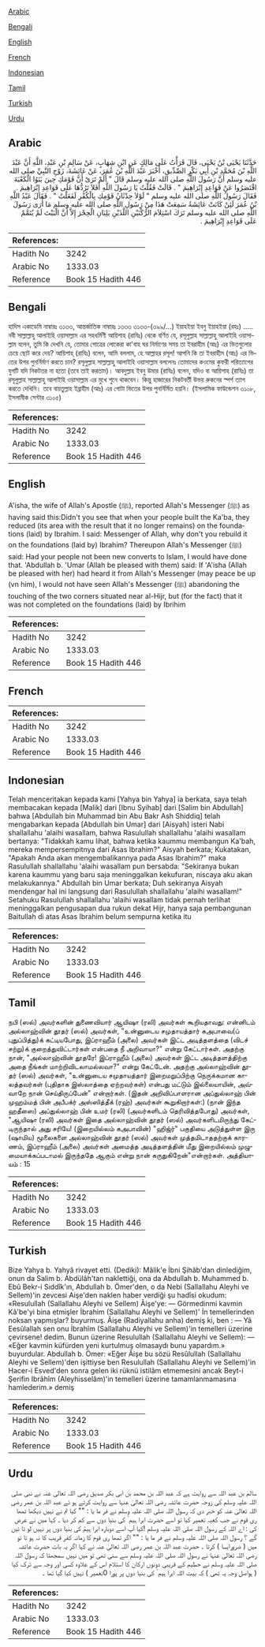 [Arabic](#arabic)

[Bengali](#bengali)

[English](#english)

[French](#french)

[Indonesian](#indonesian)

[Tamil](#tamil)

[Turkish](#turkish)

[Urdu](#urdu)

## Arabic


<div dir="rtl" lang="ar" style={{fontSize:'larger',backgroundColor:'#f8f9fa',padding:20}}>
حَدَّثَنَا يَحْيَى بْنُ يَحْيَى، قَالَ قَرَأْتُ عَلَى مَالِكٍ عَنِ ابْنِ شِهَابٍ، عَنْ سَالِمِ بْنِ عَبْدِ، اللَّهِ أَنَّ عَبْدَ اللَّهِ بْنَ مُحَمَّدِ بْنِ أَبِي بَكْرٍ الصِّدِّيقِ، أَخْبَرَ عَبْدَ اللَّهِ بْنَ عُمَرَ، عَنْ عَائِشَةَ، زَوْجِ النَّبِيِّ صلى الله عليه وسلم أَنَّ رَسُولَ اللَّهِ صلى الله عليه وسلم قَالَ ‏"‏ أَلَمْ تَرَىْ أَنَّ قَوْمَكِ حِينَ بَنَوُا الْكَعْبَةَ اقْتَصَرُوا عَنْ قَوَاعِدِ إِبْرَاهِيمَ ‏"‏ ‏.‏ قَالَتْ فَقُلْتُ يَا رَسُولَ اللَّهِ أَفَلاَ تَرُدُّهَا عَلَى قَوَاعِدِ إِبْرَاهِيمَ ‏.‏ فَقَالَ رَسُولُ اللَّهِ صلى الله عليه وسلم ‏"‏ لَوْلاَ حِدْثَانُ قَوْمِكِ بِالْكُفْرِ لَفَعَلْتُ ‏"‏ ‏.‏ فَقَالَ عَبْدُ اللَّهِ بْنُ عُمَرَ لَئِنْ كَانَتْ عَائِشَةُ سَمِعَتْ هَذَا مِنْ رَسُولِ اللَّهِ صلى الله عليه وسلم مَا أُرَى رَسُولَ اللَّهِ صلى الله عليه وسلم تَرَكَ اسْتِلاَمَ الرُّكْنَيْنِ اللَّذَيْنِ يَلِيَانِ الْحِجْرَ إِلاَّ أَنَّ الْبَيْتَ لَمْ يُتَمَّمْ عَلَى قَوَاعِدِ إِبْرَاهِيمَ ‏.‏
</div>
<div style={{backgroundColor:'#f8f9fa',padding:20, marginBottom: 10}}><table> <thead> <tr> <th>References:</th> <th></th> </tr> </thead> <tbody><tr><td>Hadith No</td><td>3242</td></tr><tr><td>Arabic No</td><td>1333.03</td></tr><tr><td>Reference</td><td>Book 15 Hadith 446</td></tr></tbody></table></div>

## Bengali


<div dir="ltr" lang="bn" style={{fontSize:'larger',backgroundColor:'#f8f9fa',padding:20}}>
হাদিস একাডেমি নাম্বারঃ ৩১৩৩, আন্তর্জাতিক নাম্বারঃ ১৩৩৩ ৩১৩৩-(৩৯৯/...) ইয়াহইয়া ইবনু ইয়াহইয়া (রহঃ) ..... নবী সাল্লাল্লাহু আলাইহি ওয়াসাল্লাম এর সহধর্মিণী আয়িশাহ (রাযিঃ) থেকে বর্ণিত যে, রসূলুল্লাহ সাল্লাল্লাহু আলাইহি ওয়াসাল্লাম বলেন, তুমি কি দেখনি যে, তোমার গোত্রের লোকেরা কা'বাহ ঘর নির্মাণের সময় তা ইবরাহীম (আঃ) এর ভিতগুলোর চেয়ে ছোট করে দেয়? আয়িশাহ্ (রাযিঃ) বলেন, আমি বললাম, হে আল্লাহর রসূল! আপনি কি তা ইবরাহীম (আঃ) এর ভিতের উপর পুনর্নির্মাণ করতে চান? রসূলুল্লাহ সাল্লাল্লাহু আলাইহি ওয়াসাল্লাম বললেনঃ তোমাদের কওমের কুফরী পরিত্যাগের যুগটি যদি নিকটতর না হতো (তবে তাই করতাম)। আবদুল্লাহ ইবনু উমার (রাযিঃ) বলেন, যদিও বা আয়িশাহ (রাযিঃ) তা রসূলুল্লাহ সাল্লাল্লাহু আলাইহি ওয়াসাল্লাম এর মুখে শুনে থাকবেন। কিন্তু হাজারের নিকটবর্তী উভয় রুকনের স্পর্শ ত্যাগ করতে দেখিনি। তবে বায়তুল্লাহ ইব্রাহীম (আঃ) এর গোটা ভিতের উপর পুনর্নির্মিত হয়নি। (ইসলামিক ফাউন্ডেশন ৩১০৮, ইসলামীক সেন্টার ৩১০৫)
</div>
<div style={{backgroundColor:'#f8f9fa',padding:20, marginBottom: 10}}><table> <thead> <tr> <th>References:</th> <th></th> </tr> </thead> <tbody><tr><td>Hadith No</td><td>3242</td></tr><tr><td>Arabic No</td><td>1333.03</td></tr><tr><td>Reference</td><td>Book 15 Hadith 446</td></tr></tbody></table></div>

## English


<div dir="ltr" lang="en" style={{fontSize:'larger',backgroundColor:'#f8f9fa',padding:20}}>
A'isha, the wife of Allah's Apostle (ﷺ), reported Allah's Messenger (ﷺ) as having said this:Didn't you see that when your people built the Ka'ba, they reduced (its area with the result that it no longer remains) on the foundations (laid) by Ibrahim. I said: Messenger of Allah, why don't you rebuild it on the foundations (laid by) Ibrahim? Thereupon Allah's Messenger (ﷺ) said: Had your people not been new converts to Islam, I would have done that. 'Abdullah b. 'Umar (Allah be pleased with them) said: If 'A'isha (Allah be pleased with her) had heard it from Allah's Messenger (may peace be up (vn him), I would not have seen Allah's Messenger (ﷺ) abandoning the touching of the two corners situated near al-Hijr, but (for the fact) that it was not completed on the foundations (laid) by Ibrihim
</div>
<div style={{backgroundColor:'#f8f9fa',padding:20, marginBottom: 10}}><table> <thead> <tr> <th>References:</th> <th></th> </tr> </thead> <tbody><tr><td>Hadith No</td><td>3242</td></tr><tr><td>Arabic No</td><td>1333.03</td></tr><tr><td>Reference</td><td>Book 15 Hadith 446</td></tr></tbody></table></div>

## French


<div dir="ltr" lang="fr" style={{fontSize:'larger',backgroundColor:'#f8f9fa',padding:20}}>

</div>
<div style={{backgroundColor:'#f8f9fa',padding:20, marginBottom: 10}}><table> <thead> <tr> <th>References:</th> <th></th> </tr> </thead> <tbody><tr><td>Hadith No</td><td>3242</td></tr><tr><td>Arabic No</td><td>1333.03</td></tr><tr><td>Reference</td><td>Book 15 Hadith 446</td></tr></tbody></table></div>

## Indonesian


<div dir="ltr" lang="id" style={{fontSize:'larger',backgroundColor:'#f8f9fa',padding:20}}>
Telah menceritakan kepada kami [Yahya bin Yahya] ia berkata, saya telah membacakan kepada [Malik] dari [Ibnu Syihab] dari [Salim bin Abdullah] bahwa [Abdullah bin Muhammad bin Abu Bakr Ash Shiddiq] telah mengabarkan kepada [Abdullah bin Umar] dari [Aisyah] isteri Nabi shallallahu 'alaihi wasallam, bahwa Rasulullah shallallahu 'alaihi wasallam bertanya: "Tidakkah kamu lihat, bahwa ketika kaummu membangun Ka'bah, mereka mempersempitnya dari Asas Ibrahim?" Aisyah berkata; Kukatakan, "Apakah Anda akan mengembalikannya pada Asas Ibrahim?" maka Rasulullah shallallahu 'alaihi wasallam pun bersabda: "Sekiranya bukan karena kaummu yang baru saja meninggalkan kekufuran, niscaya aku akan melakukannya." Abdullah bin Umar berkata; Duh sekiranya Aisyah mendengar hal ini langsung dari Rasulullah shallallahu 'alaihi wasallam!" Setahuku Rasulullah shallallahu 'alaihi wasallam tidak pernah terlihat meninggalkan pengusapan dua rukun dekat Hijr, hanya saja pembangunan Baitullah di atas Asas Ibrahim belum sempurna ketika itu
</div>
<div style={{backgroundColor:'#f8f9fa',padding:20, marginBottom: 10}}><table> <thead> <tr> <th>References:</th> <th></th> </tr> </thead> <tbody><tr><td>Hadith No</td><td>3242</td></tr><tr><td>Arabic No</td><td>1333.03</td></tr><tr><td>Reference</td><td>Book 15 Hadith 446</td></tr></tbody></table></div>

## Tamil


<div dir="ltr" lang="ta" style={{fontSize:'larger',backgroundColor:'#f8f9fa',padding:20}}>
நபி (ஸல்) அவர்களின் துணைவியார் ஆயிஷா (ரலி) அவர்கள் கூறியதாவது: என்னிடம் அல்லாஹ்வின் தூதர் (ஸல்) அவர்கள், "உன்னுடைய சமுதாயத்தார் கஅபாவை(ப் புதுப்பித்து)க் கட்டியபோது, இப்ராஹீம் (அலை) அவர்கள் இட்ட அடித்தளத்தை (விடச் சற்று)க் குறைத்துவிட்டார்கள் என்பதை நீ அறிவாயா?" என்று கேட்டார்கள். அதற்கு நான், "அல்லாஹ்வின் தூதரே! இப்ராஹீம் (அலை) அவர்கள் இட்ட அடித்தளத்திற்கு அதை நீங்கள் மாற்றிவிடலாமல்லவா?" என்று கேட்டேன். அதற்கு அல்லாஹ்வின் தூதர் (ஸல்) அவர்கள், "உன்னுடைய சமுதாயத்தார் இறைமறுப்பிற்கு நெருக்கமான காலத்தவர்கள் (புதிதாக இஸ்லாத்தை ஏற்றவர்கள்) என்பது மட்டும் இல்லையாயின், அவ்வாறே நான் செய்திருப்பேன்" என்றார்கள். (இதன் அறிவிப்பாளரான அப்துல்லாஹ் பின் முஹம்மத் பின் அபீபக்ர் அஸ்ஸித்தீக் (ரஹ்) அவர்கள் கூறுகிறார்கள்:) (நான் இந்த ஹதீஸை) அப்துல்லாஹ் பின் உமர் (ரலி) (அவர்களிடம் தெரிவித்தபோது) அவர்கள், "ஆயிஷா (ரலி) அவர்கள் இதை அல்லாஹ்வின் தூதர் (ஸல்) அவர்களிடமிருந்து கேட்டிருந்தால் அது சரியே! (இறையில்லம் கஅபாவின்) "ஹிஜ்ர்" பகுதியை அடுத்துள்ள இரு (ஷாமிய) மூலைகளை அல்லாஹ்வின் தூதர் (ஸல்) அவர்கள் முத்தமிடாததற்குக் காரணம், இப்ராஹீம் (அலை) அவர்கள் அமைத்த அடித்தளத்தின் மீது இறையில்லம் முழுமையாக்கப்படாமல் இருந்ததே ஆகும் என்று நான் கருதுகிறேன்"என்றார்கள். அத்தியாயம் : 15
</div>
<div style={{backgroundColor:'#f8f9fa',padding:20, marginBottom: 10}}><table> <thead> <tr> <th>References:</th> <th></th> </tr> </thead> <tbody><tr><td>Hadith No</td><td>3242</td></tr><tr><td>Arabic No</td><td>1333.03</td></tr><tr><td>Reference</td><td>Book 15 Hadith 446</td></tr></tbody></table></div>

## Turkish


<div dir="ltr" lang="tr" style={{fontSize:'larger',backgroundColor:'#f8f9fa',padding:20}}>
Bize Yahya b. Yahyâ rivayet etti. (Dediki): Mâlik'e İbni Şihâb'dan dinlediğim, onun da Salim b. Abdülâh'tan naklettiği, ona da Abdullah b. Muhammed b. Ebû Bekr-i Sıddîk'ın, Abdullah b. Ömer'den, o da Nebi (Sallallahu Aleyhi ve Sellem)'in zevcesi Aişe'den naklen haber verdiği şu hadîsi okudum: «Resulullah (Sallallahu Aleyhi ve Sellem) Âişe'ye: — Görmedinmi kavmin Kâ'be'yi bina etmişler İbrahim (Sallallahu Aleyhi ve Sellem)' İn temellerinden noksan yapmışlar? buyurmuş. Âişe (Radiyallahu anha) demiş ki, ben : — Yâ Eesûlallah sen onu İbrahîm (Sallallahu Aleyhi ve Sellem)'in temelleri üzerine çevirsene! dedim. Bunun üzerine Resulullah (Sallallahu Aleyhi ve Sellem): — «Eğer kavmin küfürden yeni kurtulmuş olmasaydı bunu yapardım.» buyurdular. Abdullah b. Ömer: «Eğer Âişe bu sözü Resûlullah (Sallallahu Aleyhi ve Sellem)'den işittiyse ben Resulullah (Sallallahu Aleyhi ve Sellem)'in Hacer-i Esved'den sonra gelen iki rüknü istilâm etmemesini ancak Beyt-i Şerifin Ibrâhîm (Aleyhisselâm)'in temelleri üzerine tamamlanmamasına hamlederim.» demiş
</div>
<div style={{backgroundColor:'#f8f9fa',padding:20, marginBottom: 10}}><table> <thead> <tr> <th>References:</th> <th></th> </tr> </thead> <tbody><tr><td>Hadith No</td><td>3242</td></tr><tr><td>Arabic No</td><td>1333.03</td></tr><tr><td>Reference</td><td>Book 15 Hadith 446</td></tr></tbody></table></div>

## Urdu


<div dir="rtl" lang="ur" style={{fontSize:'larger',backgroundColor:'#f8f9fa',padding:20}}>
سالم بن عبد اللہ سے روایت ہے کہ عبد اللہ بن محمد بن ابی بکر صدیق رضی اللہ تعالیٰ عنہ نے نبی صلی اللہ علیہ وسلم کی زوجہ حضرت عائشہ رضی اللہ تعالیٰ عنہا سے روایت کرتے ہو ئے عبد اللہ بن عمر رضی اللہ تعالیٰ عنہ کو خبر دی کہ رسول اللہ صلی اللہ علیہ وسلم نے فر ما یا : "" کیا تم نے نہیں دیکھا تمھا ری قوم نے جب کعبہ تعمیر کیا تو اسے حضرت ابرا ہیم ؑ کی بنیا دوں سے کم کر دیا ۔ کہا میں نے عرض کی : اے اللہ کے رسول اللہ صلی اللہ علیہ وسلم !کیا آپ اسے دوبارہ ابرا ہیمؑ کی بنیا دوں پر نہیں لو ٹا ئیں گے ؟ رسول اللہ صلی اللہ علیہ وسلم نے فر ما یا : "" اگر تمھا ری قوم کا زمانہ کفر قریب کا نہ ہو تا تو میں ( ضرورایسا ) کرتا ۔ حضرت عبد اللہ بن عمر رضی اللہ تعالیٰ عنہ نے کہا اگر یہ بات حضرت عائشہ رضی اللہ تعالیٰ عنہا نے رسول اللہ صلی اللہ علیہ وسلم سے سنی تھی تو میں نہیں سمجھتا کہ رسول اللہ صلی اللہ علیہ وسلم نے حطیم کے قریبی دونوں ارکان کا استلام اس کے علاوہ کسی اور وجہ سے ترک کیا ( ہواصل وجہ یہ تھی ) کہ بیت اللہ ابرا ہیم ؑ کی بنیا دوں پر پورا 0تعمیر ) نہیں کیا گیا تھا ۔
</div>
<div style={{backgroundColor:'#f8f9fa',padding:20, marginBottom: 10}}><table> <thead> <tr> <th>References:</th> <th></th> </tr> </thead> <tbody><tr><td>Hadith No</td><td>3242</td></tr><tr><td>Arabic No</td><td>1333.03</td></tr><tr><td>Reference</td><td>Book 15 Hadith 446</td></tr></tbody></table></div>